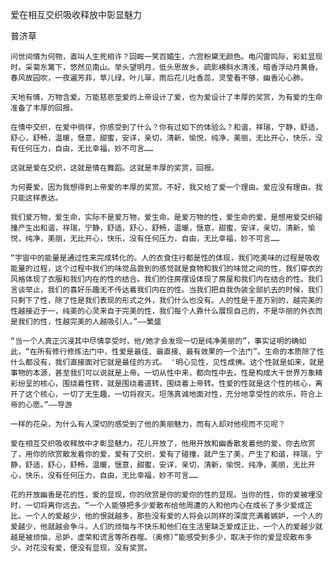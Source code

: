 爱在相互交织吸收释放中彰显魅力

普济草


    问世间情为何物，直叫人生死相许？回眸一笑百媚生，六宫粉黛无颜色。电闪雷鸣际，彩虹显现时。采菊东篱下，悠然见南山。举头望明月，低头思故乡。疏影横斜水清浅，暗香浮动月黄昏。春风故园吹，一夜遍芳菲，草儿绿，叶儿翠，雨后花儿吐香蕊，灵莹看不够，幽香沁心肺。

    天地有情，万物含爱。万能慈悲至爱的上帝设计了爱，也为爱设计了丰厚的奖赏，为有爱的生命准备了丰厚的回报。

    在情中交织，在爱中徜徉，你感受到了什么？你有过如下的体验么？和谐，祥瑞，宁静，舒适，舒心，舒畅，温暖，惬意，甜蜜，安详，亲切，清新，愉悦，纯净，美丽，无比开心，快乐，没有任何压力，自由，无比幸福，妙不可言……

    这就是爱在交织，这就是情在舞蹈。这就是丰厚的奖赏，回报。

    为何要爱，因为我想得到上帝爱的丰厚的奖赏。不好，我又给了爱一个理由。爱应没有理由。我只能这样表达。

    我们爱万物，爱生命，实际不是爱万物，爱生命。是爱万物的性，爱生命的爱，是想用爱交织碰撞产生出和谐，祥瑞，宁静，舒适，舒心，舒畅，温暖，惬意，甜蜜，安详，亲切，清新，愉悦，纯净，美丽，无比开心，快乐，没有任何压力，自由，无比幸福，妙不可言……

    “宇宙中的能量是通过性来完成转化的。人的衣食住行都是性的体现，我们吃美味的过程是吸收能量的过程，这个过程中我们的味觉品尝到的感觉就是食物和我们的味觉之间的性，我们穿衣的风格体现了衣服和我们内在的性的结合。我们的住房摆设体现了房屋和我们内在结合的性。我们言谈举止，我们的喜好乐趣无不传达着我们内在的性。当我们把自我伪装全部扒去的时候，我们只剩下了性，除了性是我们表现的形式之外，我们什么也没有。人的性是千差万别的，越完美的性越接近于一，纯美的心灵来自于完美的性，我们每个人靠什么展现自己的，不是华丽的外衣而是我们的性，性越完美的人越吸引人。”——繁盛

    “当一个人真正沉浸其中尽情享受时，他/她才会发现一切是纯净美丽的”，事实证明的确如此，“在所有修行修炼法门中，性爱是最佳、最直接、最有效果的一个法门”。生命的本质除了性什么都没有，我们直接面对它就是最佳的方式。 '明心见性，见性成佛。这个性就是如来，就是事物的本源，甚至我们可以说就是上帝。一切从性中来，都向性中去。性是构成大千世界万象精彩纷呈的核心，围绕着性转，就是围绕着道转，围绕着上帝转。性爱的性就是这个性的核心，离开了这个核心，一切了无生趣，一切将寂灭。坦荡真诚地面对性，充分地享受性的欢乐，符合上帝的心愿。”——导游

    一样的花朵，为什么有人深切的感受到了他的美丽魅力，而有人却对他视而不见呢？

    爱在相互交织吸收释放中才彰显魅力。花儿开放了，他用开放和幽香散发着他的爱，你去欣赏了，用你的欣赏散发着你的爱，爱有了交织，爱有了碰撞，就产生了美，产生了和谐，祥瑞，宁静，舒适，舒心，舒畅，温暖，惬意，甜蜜，安详，亲切，清新，愉悦，纯净，美丽，无比开心，快乐，没有任何压力，自由，无比幸福，妙不可言……

    花的开放幽香是花的性，爱的显现，你的欣赏是你的爱你的性的显现。当你的性，你的爱被埋没时，一切将离你远去。“一个人能够把多少爱散布给他周遭的人和他内心在成长了多少爱成正比。一个人的爱越少，他的恨就越多，那些没有爱的人将会以同样的深度充满着嫉妒，一个人的爱越少，他就越会争斗。人们的烦恼与不快乐和他们在生活里缺乏爱成正比，一个人的爱越少就越是被烦恼，忌妒，虚荣和谎言等所吞噬。（奥修）”能感受到多少，取决于你的爱显现散布多少。对花没有爱，便没有显现，没有奖赏。



